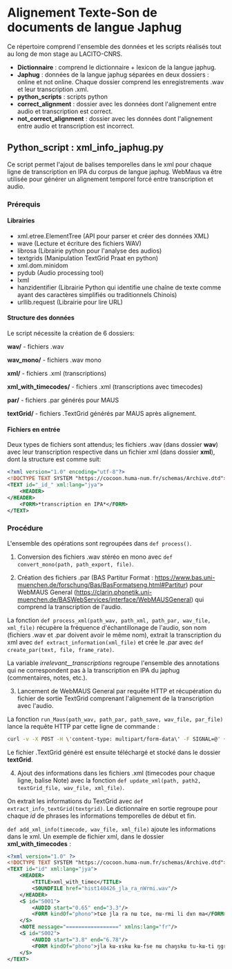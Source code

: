# Alignement Texte-Son de documents de langue Japhug

Ce répertoire comprend l'ensemble des données et les scripts réalisés tout au long de mon stage au LACITO-CNRS. 

- **Dictionnaire** : comprend le dictionnaire + lexicon de la langue japhug.
- **Japhug** : données de la langue japhug séparées en deux dossiers : online et not online. Chaque dossier comprend les enregistrements .wav et leur transcription .xml.
- **python_scripts** : scripts python
- **correct_alignment** : dossier avec les données dont l'alignement entre audio et transcription est correct.
- **not_correct_alignment** : dossier avec les données dont l'alignement entre audio et transcription est incorrect.


## Python_script : xml_info_japhug.py

Ce script permet l'ajout de balises temporelles dans le xml pour chaque ligne de transcription en IPA du corpus de langue japhug. WebMaus va être utilisée pour générer un alignement temporel forcé entre transcription et audio.


### Prérequis
#### Librairies

- xml.etree.ElementTree (API pour parser et créer des données XML)
- wave (Lecture et écriture des fichiers WAV)
- librosa (Librairie python pour l'analyse des audios)
- textgrids (Manipulation TextGrid Praat en python)
- xml.dom.minidom 
- pydub (Audio processing tool)
- lxml
- hanzidentifier (Librairie Python qui identifie une chaîne de texte comme ayant des caractères simplifiés ou traditionnels Chinois)
- urllib.request (Librairie pour lire URL)


#### Structure des données

Le script nécessite la création de 6 dossiers:

**wav/** - fichiers .wav


**wav_mono/** - fichiers .wav mono


**xml/** - fichiers .xml (transcriptions)


**xml_with_timecodes/** - fichiers .xml (transcriptions avec timecodes)


**par/** - fichiers .par générés pour MAUS


**textGrid/** - fichiers .TextGrid générés par MAUS après alignement.


#### Fichiers en entrée

Deux types de fichiers sont attendus; les fichiers .wav (dans dossier **wav**) avec leur transcription respective dans un fichier xml (dans dossier **xml**), dont la structure est comme suit:
```xml
<?xml version="1.0" encoding="utf-8"?>
<!DOCTYPE TEXT SYSTEM "https://cocoon.huma-num.fr/schemas/Archive.dtd">
<TEXT id="_id_" xml:lang="jya">
    <HEADER>
</HEADER>
    <FORM>*transcription en IPA*</FORM>
</TEXT>
```


### Procédure

L'ensemble des opérations sont regroupées dans `def process()`.


1. Conversion des fichiers .wav stéréo en mono avec `def convert_mono(path, path_export, file)`.


2. Création des fichiers .par (BAS Partitur Format : https://www.bas.uni-muenchen.de/forschung/Bas/BasFormatseng.html#Partitur) pour WebMAUS General (https://clarin.phonetik.uni-muenchen.de/BASWebServices/interface/WebMAUSGeneral) qui comprend la transcription de l'audio.

La fonction `def process_xml(path_wav, path_xml, path_par, wav_file, xml_file)` récupère la fréquence d'échantillonage de l'audio, son nom (fichiers .wav et .par doivent avoir le même nom), extrait la transcription du xml avec `def extract_information(xml_file)` et crée le .par avec `def create_par(text, file, frame_rate)`. 

La variable _irrelevant__transcriptions_ regroupe l'ensemble des annotations qui ne correspondent pas à la transcription en IPA du japhug (commentaires, notes, etc.).


3. Lancement de WebMAUS General par requête HTTP et récupération du fichier de sortie TextGrid comprenant l'alignement de la transcription avec l'audio.

La fonction `run_Maus(path_wav, path_par, path_save, wav_file, par_file)` lance la requête HTTP par cette ligne de commande :
```bash
curl -v -X POST -H \'content-type: multipart/form-data\' -F SIGNAL=@' + path_wav + wav_file + ' -F LANGUAGE=sampa -F INSKANTEXTGRID=false -F MODUS=align -F RELAXMINDUR=false -F OUTFORMAT=TextGrid -F TARGETRATE=100000 -F ENDWORD=999999 -F STARTWORD=0 -F INSYMBOL=ipa -F PRESEG=false -F USETRN=false -F BPF=@' + path_par + par_file + ' -F MAUSSHIFT=10 -F INSPROB=0.0 -F INSORTTEXTGRID=false -F MINPAUSLEN=5 -F OUTSYMBOL=ipa -F WEIGHT=default -F NOINITIALFINALSILENCE=false -F ADDSEGPROB=false \'https://clarin.phonetik.uni-muenchen.de/BASWebServices/services/runMAUS\'
```

Le fichier .TextGrid généré est ensuite téléchargé et stocké dans le dossier **textGrid**.


4. Ajout des informations dans les fichiers .xml  (timecodes pour chaque ligne, balise Note) avec la fonction `def update_xml(path, path2, textGrid_file, wav_file, xml_file)`. 

On extrait les informations du TextGrid avec `def extract_info_textGrid(textgrid)`. Le dictionnaire en sortie regroupe pour chaque _id_ de phrases les informations temporelles de début et fin. 

`def add_xml_info(timecode, wav_file, xml_file)` ajoute les informations dans le xml. Un exemple de fichier xml, dans le dossier **xml_with_timecodes** :
```xml
<?xml version="1.0" ?>
<!DOCTYPE TEXT SYSTEM "https://cocoon.huma-num.fr/schemas/Archive.dtd">
<TEXT id="id" xml:lang="jya">
	<HEADER>
		<TITLE>xml_with_timec</TITLE>
		<SOUNDFILE href="hist140426_jla_ra_nWrmi.wav"/>
	</HEADER>
	<S id="S001">
		<AUDIO start="0.65" end="3.3"/>
		<FORM kindOf="phono">﻿tɕe jla ra nɯ tɕe, nɯ-rmi li dɤn ma</FORM>
	</S>
	<NOTE message="=================" xmlns:lang="fr"/>
	<S id="S002">
		<AUDIO start="3.8" end="6.78"/>
		<FORM kindOf="phono">jla kɯ-ɤskɯ kɯ-fse nɯ chaŋskɯ tu-kɯ-ti ŋgrɤl. </FORM>
	</S>
</TEXT>
```
